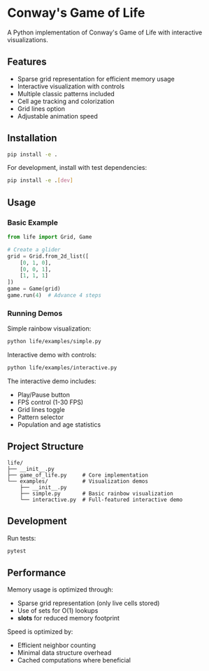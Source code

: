 # Conway's Game of Life

A Python implementation of Conway's Game of Life with interactive visualizations.

## Features

- Sparse grid representation for efficient memory usage
- Interactive visualization with controls
- Multiple classic patterns included
- Cell age tracking and colorization
- Grid lines option
- Adjustable animation speed

## Installation

```bash
pip install -e .
```

For development, install with test dependencies:
```bash
pip install -e .[dev]
```

## Usage

### Basic Example
```python
from life import Grid, Game

# Create a glider
grid = Grid.from_2d_list([
    [0, 1, 0],
    [0, 0, 1],
    [1, 1, 1]
])
game = Game(grid)
game.run(4)  # Advance 4 steps
```

### Running Demos

Simple rainbow visualization:
```bash
python life/examples/simple.py
```

Interactive demo with controls:
```bash
python life/examples/interactive.py
```

The interactive demo includes:
- Play/Pause button
- FPS control (1-30 FPS)
- Grid lines toggle
- Pattern selector
- Population and age statistics

## Project Structure

```
life/
├── __init__.py
├── game_of_life.py     # Core implementation
└── examples/           # Visualization demos
    ├── __init__.py
    ├── simple.py       # Basic rainbow visualization
    └── interactive.py  # Full-featured interactive demo
```

## Development

Run tests:
```bash
pytest
```

## Performance

Memory usage is optimized through:
- Sparse grid representation (only live cells stored)
- Use of sets for O(1) lookups
- __slots__ for reduced memory footprint

Speed is optimized by:
- Efficient neighbor counting
- Minimal data structure overhead
- Cached computations where beneficial
